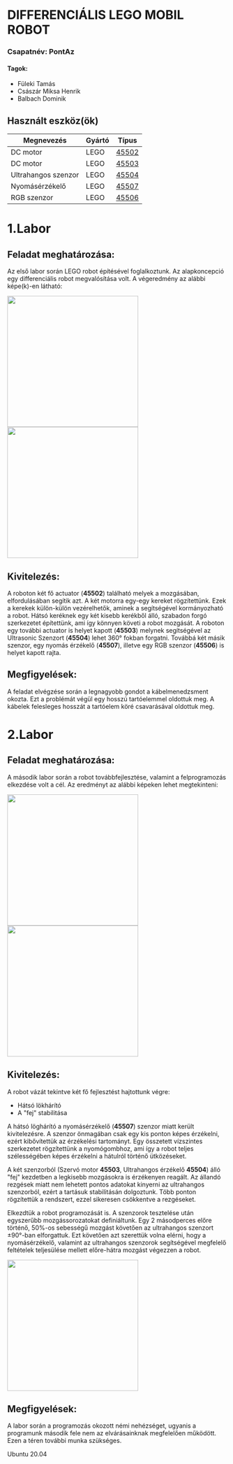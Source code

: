 <h1>DIFFERENCIÁLIS LEGO MOBIL ROBOT</h1>

<h3>Csapatnév: PontAz</h3>
<h4>Tagok:</h4>
<ul>
<li>Füleki Tamás</li>
<li>Császár Miksa Henrik</li>
<li>Balbach Dominik</li>
</ul>

<h2>Használt eszköz(ök)</h2>

| Megnevezés | Gyártó  |  Típus |
| ------------ | ------------ | ------------ |
| DC motor | LEGO | [45502](https://www.lego.com/en-us/product/ev3-large-servo-motor-45502 "45502") |
| DC motor | LEGO | [45503](https://www.lego.com/en-us/product/ev3-medium-servo-motor-45503 "45503") |
| Ultrahangos szenzor | LEGO | [45504](https://www.lego.com/en-us/product/ev3-ultrasonic-sensor-45504 "45504") |
| Nyomásérzékelő | LEGO | [45507](https://www.lego.com/en-us/product/ev3-touch-sensor-45507 "45507") |
| RGB szenzor | LEGO | [45506](https://www.lego.com/en-us/product/ev3-color-sensor-45506 "45506") |

<h1>1.Labor</h1>

<h2>Feladat meghatározása:</h2>

Az első labor során LEGO robot építésével foglalkoztunk. Az alapkoncepció egy differenciális robot megvalósítása volt. A végeredmény az alábbi képe(k)-en látható: 

<p align="left">
  <img width="300" src="https://github.com/robotlabor-education/PontAz/blob/main/img/image1.jpeg ">
  <img width="300" src="https://github.com/robotlabor-education/PontAz/blob/main/img/image2.jpeg ">
</p>

<h2>Kivitelezés:</h2>

A roboton két fő actuator (**45502**) található melyek a mozgásában, elfordulásában segítik azt. A két motorra egy-egy kereket rögzítettünk. Ezek a kerekek külön-külön vezérelhetők, aminek a segítségével kormányozható a robot. Hátsó keréknek egy két kisebb kerékből álló, szabadon forgó szerkezetet építettünk, ami így könnyen követi a robot mozgását. A roboton egy további actuator is helyet kapott (**45503**) melynek segítségével az Ultrasonic Szenzort (**45504**) lehet 360° fokban forgatni. Továbbá két másik szenzor, egy nyomás érzékelő (**45507**), illetve egy RGB szenzor (**45506**) is helyet kapott rajta.

<h2>Megfigyelések:</h2>

A feladat elvégzése során a legnagyobb gondot a kábelmenedzsment okozta. Ezt a problémát végül egy hosszú tartóelemmel oldottuk meg. A kábelek felesleges hosszát a tartóelem köré csavarásával oldottuk meg.

<h1>2.Labor</h1>

<h2>Feladat meghatározása:</h2>

A második labor során a robot továbbfejlesztése, valamint a felprogramozás elkezdése volt a cél. Az eredményt az alábbi képeken lehet megtekinteni:

<p align="left">
  <img width="300" src="https://github.com/robotlabor-education/PontAz/blob/main/img/image3.jpeg ">
  <img width="300" src="https://github.com/robotlabor-education/PontAz/blob/main/img/image4.jpeg ">
</p>

<h2>Kivitelezés:</h2>

A robot vázát tekintve két fő fejlesztést hajtottunk végre:

<ul>
<li>Hátsó lökhárító</li>
<li>A "fej" stabilitása</li>
</ul>

A hátsó löghárító a nyomásérzékelő (**45507**) szenzor miatt került kivitelezésre. A szenzor önmagában csak egy kis ponton képes érzékelni, ezért kibővítettük az érzékelési tartományt. Egy összetett vízszintes szerkezetet rögzítettünk a nyomógombhoz, ami így a robot teljes szélességében képes érzékelni a hátulról történő ütközéseket.

A két szenzorból (Szervó motor **45503**, Ultrahangos érzékelő **45504**) álló "fej" kezdetben a legkisebb mozgásokra is érzékenyen reagált. Az állandó rezgések miatt nem lehetett pontos adatokat kinyerni az ultrahangos szenzorból, ezért a tartásuk stabilitásán dolgoztunk. Több ponton rögzítettük a rendszert, ezzel sikeresen csökkentve a rezgéseket.

Elkezdtük a robot programozását is. A szenzorok tesztelése után egyszerűbb mozgássorozatokat definiáltunk. Egy 2 másodperces előre történő, 50%-os sebességű mozgást követően az ultrahangos szenzort ±90°-ban elforgattuk. Ezt követően azt szerettük volna elérni, hogy a nyomásérzékelő, valamint az ultrahangos szenzorok segítségével megfelelő feltételek teljesülése mellett előre-hátra mozgást végezzen a robot.

<p align="left">
  <img width="300" src="https://github.com/robotlabor-education/PontAz/blob/main/img/image5.png ">
</p>

<h2>Megfigyelések:</h2>

A labor során a programozás okozott némi nehézséget, ugyanis a programunk második fele nem az elvárásainknak megfelelően működött. Ezen a téren további munka szükséges.









Ubuntu 20.04
